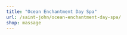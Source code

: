 ```yaml
---
title: "Ocean Enchantment Day Spa"
url: /saint-john/ocean-enchantment-day-spa/
shop: massage
---
```

